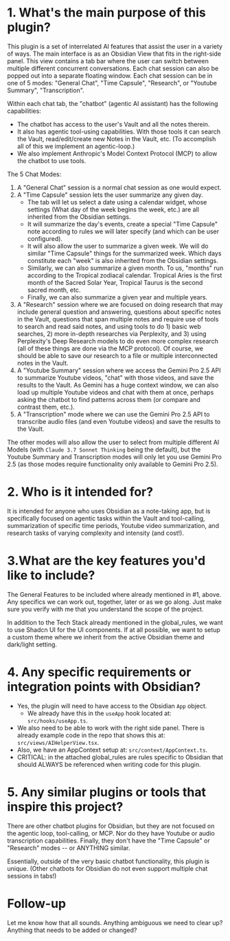 # 1. What's the main purpose of this plugin?

This plugin is a set of interrelated AI features that assist the user in a variety of ways. The main interface is as an Obsidian View that fits in the right-side panel. This view contains a tab bar where the user can switch between multiple different concurrent conversations. Each chat session can also be popped out into a separate floating window. Each chat session can be in one of 5 modes: "General Chat", "Time Capsule", "Research", or "Youtube Summary", "Transcription".

Within each chat tab, the "chatbot" (agentic AI assistant) has the following capabilities:

-   The chatbot has access to the user's Vault and all the notes therein.
-   It also has agentic tool-using capabilities. With those tools it can search the Vault, read/edit/create new Notes in the Vault, etc. (To accomplish all of this we implement an agentic-loop.)
-   We also implement Anthropic's Model Context Protocol (MCP) to allow the chatbot to use tools.

The 5 Chat Modes:

1. A "General Chat" session is a normal chat session as one would expect.
2. A "Time Capsule" session lets the user summarize any given day.
    - The tab will let us select a date using a calendar widget, whose settings (What day of the week begins the week, etc.) are all inherited from the Obsidian settings.
    - It will summarize the day's events, create a special "Time Capsule" note according to rules we will later specify (and which can be user configured).
    - It will also allow the user to summarize a given week. We will do similar "Time Capsule" things for the summarized week. Which days constitute each "week" is also inherited from the Obsidian settings.
    - Similarly, we can also summarize a given month. To us, "months" run according to the Tropical zodiacal calendar. Tropical Aries is the first month of the Sacred Solar Year, Tropical Taurus is the second sacred month, etc.
    - Finally, we can also summarize a given year and multiple years.
3. A "Research" session where we are focused on doing research that may include general question and answering, questions about specific notes in the Vault, questions that span multiple notes and require use of tools to search and read said notes, and using tools to do 1) basic web searches, 2) more in-depth researches via Perplexity, and 3) using Perplexity's Deep Research models to do even more complex research (all of these things are done via the MCP protocol). Of course, we should be able to save our research to a file or multiple interconnected notes in the Vault.
4. A "Youtube Summary" session where we access the Gemini Pro 2.5 API to summarize Youtube videos, "chat" with those videos, and save the results to the Vault. As Gemini has a huge context window, we can also load up multiple Youtube videos and chat with them at once, perhaps asking the chatbot to find patterns across them (or compare and contrast them, etc.).
5. A "Transcription" mode where we can use the Gemini Pro 2.5 API to transcribe audio files (and even Youtube videos) and save the results to the Vault.

The other modes will also allow the user to select from multiple different AI Models (with `Claude 3.7 Sonnet Thinking` being the default), but the Youtube Summary and Transcription modes will only let you use Gemini Pro 2.5 (as those modes require functionality only available to Gemini Pro 2.5).

# 2. Who is it intended for?

It is intended for anyone who uses Obsidian as a note-taking app, but is specifically focused on agentic tasks within the Vault and tool-calling, summarization of specific time periods, Youtube video summarization, and research tasks of varying complexity and intensity (and cost!).

# 3.What are the key features you'd like to include?

The General Features to be included where already mentioned in #1, above. Any specifics we can work out, together, later or as we go along. Just make sure you verify with me that you understand the scope of the project.

In addition to the Tech Stack already mentioned in the global_rules, we want to use Shadcn UI for the UI components. If at all possible, we want to setup a custom theme where we inherit from the active Obsidian theme and dark/light setting.

# 4. Any specific requirements or integration points with Obsidian?

-   Yes, the plugin will need to have access to the Obsidian `App` object.
    -   We already have this in the `useApp` hook located at: `src/hooks/useApp.ts`.
-   We also need to be able to work with the right side panel. There is already example code in the repo that shows this at: `src/views/AIHelperView.tsx`.
-   Also, we have an AppContext setup at: `src/context/AppContext.ts`.
-   CRITICAL: in the attached global_rules are rules specific to Obsidian that should ALWAYS be referenced when writing code for this plugin.

# 5. Any similar plugins or tools that inspire this project?

There are other chatbot plugins for Obsidian, but they are not focused on the agentic loop, tool-calling, or MCP. Nor do they have Youtube or audio transcription capabilities. Finally, they don't have the "Time Capsule" or "Research" modes -- or ANYTHING similar.

Essentially, outside of the very basic chatbot functionality, this plugin is unique. (Other chatbots for Obsidian do not even support multiple chat sessions in tabs!)

# Follow-up

Let me know how that all sounds. Anything ambiguous we need to clear up? Anything that needs to be added or changed?
